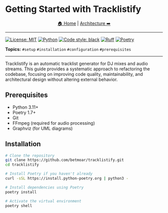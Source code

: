 # Getting Started with Tracklistify

<div align="center">

[🏠 Home](README.md) | [Architecture ➡️](02_architecture.md)

</div>

---

[![License: MIT](https://img.shields.io/badge/License-MIT-yellow.svg)](https://opensource.org/licenses/MIT)
[![Python](https://img.shields.io/badge/python-3.11+-blue.svg)](https://www.python.org/downloads/)
[![Code style: black](https://img.shields.io/badge/code%20style-black-000000.svg)](https://github.com/psf/black)
[![Ruff](https://img.shields.io/endpoint?url=https://raw.githubusercontent.com/charliermarsh/ruff/main/assets/badge/v2.json)](https://github.com/astral-sh/ruff)
[![Poetry](https://img.shields.io/endpoint?url=https://python-poetry.org/badge/v0.json)](https://python-poetry.org/)

**Topics:** `#setup` `#installation` `#configuration` `#prerequisites`

---

Tracklistify is an automatic tracklist generator for DJ mixes and audio streams. This guide provides a systematic approach to refactoring the codebase, focusing on improving code quality, maintainability, and architectural design without altering external behavior.

## Prerequisites

- Python 3.11+
- Poetry 1.7+
- Git
- FFmpeg (required for audio processing)
- Graphviz (for UML diagrams)

## Installation

```bash
# Clone the repository
git clone https://github.com/betmoar/tracklistify.git
cd tracklistify

# Install Poetry if you haven't already
curl -sSL https://install.python-poetry.org | python3 -

# Install dependencies using Poetry
poetry install

# Activate the virtual environment
poetry shell
```
